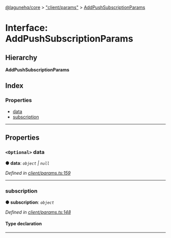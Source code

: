 [@lagunehq/core](../README.md) > ["client/params"](../modules/_client_params_.md) > [AddPushSubscriptionParams](../interfaces/_client_params_.addpushsubscriptionparams.md)

# Interface: AddPushSubscriptionParams

## Hierarchy

**AddPushSubscriptionParams**

## Index

### Properties

* [data](_client_params_.addpushsubscriptionparams.md#data)
* [subscription](_client_params_.addpushsubscriptionparams.md#subscription)

---

## Properties

<a id="data"></a>

### `<Optional>` data

**● data**: *`object` \| `null`*

*Defined in [client/params.ts:159](https://github.com/lagunehq/core/blob/35e3f58/src/client/params.ts#L159)*

___
<a id="subscription"></a>

###  subscription

**● subscription**: *`object`*

*Defined in [client/params.ts:148](https://github.com/lagunehq/core/blob/35e3f58/src/client/params.ts#L148)*

#### Type declaration

___


